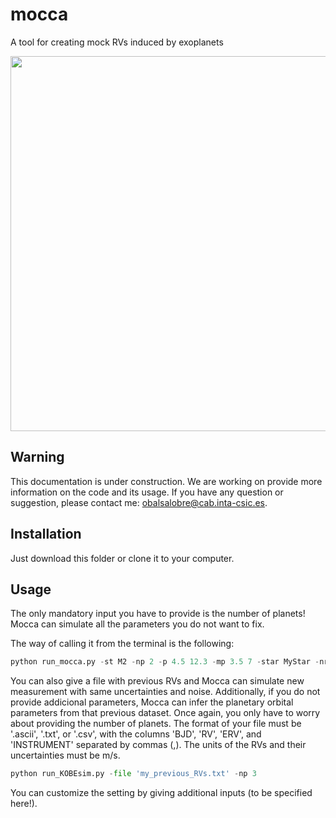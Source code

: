 # mocca
A tool for creating mock RVs induced by exoplanets

<p align="center">
<img src="https://github.com/olgabalsa/mocca/assets/47603865/6acc7d7b-453a-4024-970d-59e9d2e74f6d" width="600" />

## Warning
This documentation is under construction. We are working on provide more information on the code and its usage. If you have any question or suggestion, please contact me: obalsalobre@cab.inta-csic.es.
  
  
## Installation

Just download this folder or clone it to your computer.

## Usage

The only mandatory input you have to provide is the number of planets! Mocca can simulate all the parameters you do not want to fix.

The way of calling it from the terminal is the following:
```python
python run_mocca.py -st M2 -np 2 -p 4.5 12.3 -mp 3.5 7 -star MyStar -nrv 10 -erv 3.5 -cad 12 -dir 'path/outputs/'
```
You can also give a file with previous RVs and Mocca can simulate new measurement with same uncertainties and noise. Additionally, if you do not provide addicional parameters, Mocca can infer the planetary orbital parameters from that previous dataset. Once again, you only have to worry about providing the number of planets. The format of your file must be '.ascii', '.txt', or '.csv', with the columns 'BJD', 'RV', 'ERV', and 'INSTRUMENT' separated by commas (,). The units of the RVs and their uncertainties must be m/s.

```python
python run_KOBEsim.py -file 'my_previous_RVs.txt' -np 3
```

You can customize the setting by giving additional inputs (to be specified here!).
